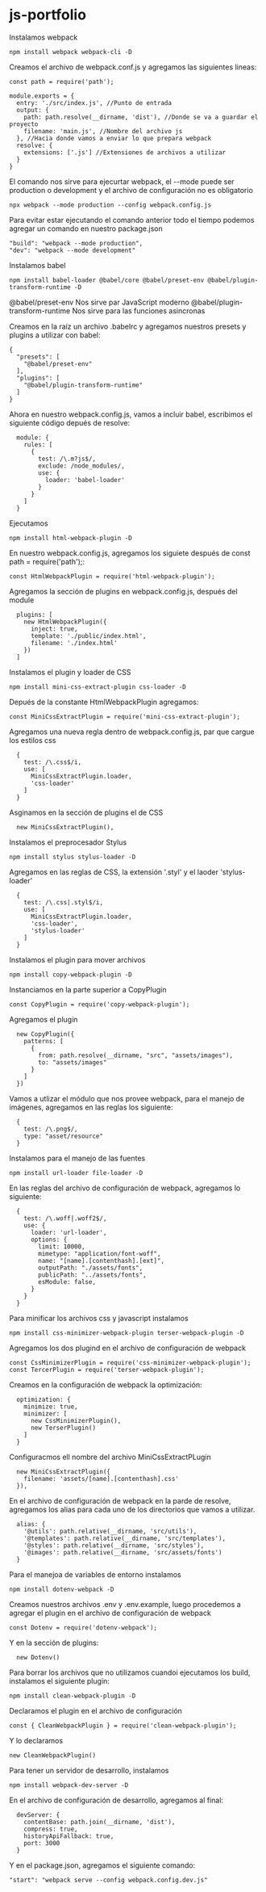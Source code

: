# js-portfolio
Instalamos webpack
```
npm install webpack webpack-cli -D
```

Creamos el archivo de webpack.conf.js y agregamos las siguientes lineas:
```
const path = require('path');

module.exports = {
  entry: './src/index.js', //Punto de entrada
  output: {
    path: path.resolve(__dirname, 'dist'), //Donde se va a guardar el proyecto
    filename: 'main.js', //Nombre del archivo js
  }, //Hacia donde vamos a enviar lo que prepara webpack
  resolve: {
    extensions: ['.js'] //Extensiones de archivos a utilizar
  }
}
```


El comando nos sirve para ejecurtar webpack, el --mode puede ser production o development y el archivo de configuración no es obligatorio
```
npx webpack --mode production --config webpack.config.js
```

Para evitar estar ejecutando el comando anterior todo el tiempo podemos agregar un comando en nuestro package.json
```
"build": "webpack --mode production",
"dev": "webpack --mode development"
```

Instalamos babel
```
npm install babel-loader @babel/core @babel/preset-env @babel/plugin-transform-runtime -D
```
@babel/preset-env Nos sirve par JavaScript moderno
@babel/plugin-transform-runtime  Nos sirve para las funciones asincronas

Creamos en la raíz un archivo .babelrc y agregamos nuestros presets y plugins a utilizar con babel:
```
{
  "presets": [
    "@babel/preset-env"
  ],
  "plugins": [
    "@babel/plugin-transform-runtime"
  ]
}
```

Ahora en nuestro webpack.config.js, vamos a incluir babel, escribimos el siguiente código depués de resolve:
```
  module: {
    rules: [
      {
        test: /\.m?js$/,
        exclude: /node_modules/,
        use: {
          loader: 'babel-loader'
        }
      }
    ]
  }
```

Ejecutamos
```
npm install html-webpack-plugin -D
```
En nuestro webpack.config.js, agregamos los siguiete después de const path = require('path');:
```
const HtmlWebpackPlugin = require('html-webpack-plugin');
```

Agregamos la sección de plugins en webpack.config.js, después del module
```
  plugins: [
    new HtmlWebpackPlugin({
      inject: true,
      template: './public/index.html',
      filename: './index.html'
    })
  ]
```

Instalamos el plugin y loader de CSS
```
npm install mini-css-extract-plugin css-loader -D
```

Depués de la constante HtmlWebpackPlugin agregamos:
```
const MiniCssExtractPlugin = require('mini-css-extract-plugin');
```

Agregamos una nueva regla dentro de webpack.config.js, par que cargue los estilos css
```
  {
    test: /\.css$/i,
    use: [
      MiniCssExtractPlugin.loader,
      'css-loader'
    ]
  }
```

Asginamos en la sección de plugins el de CSS
```
  new MiniCssExtractPlugin(),
```

Instalamos el preprocesador Stylus
```
npm install stylus stylus-loader -D
```

Agregamos en las reglas de CSS, la extensión '.styl' y el laoder 'stylus-loader'
```
  {
    test: /\.css|.styl$/i,
    use: [
      MiniCssExtractPlugin.loader,
      'css-loader',
      'stylus-loader'
    ]
  }
```

Instalamos el plugin para mover archivos
```
npm install copy-webpack-plugin -D
```

Instanciamos en la parte superior a CopyPlugin
```
const CopyPlugin = require('copy-webpack-plugin');
```

Agregamos el plugin
```
  new CopyPlugin({
    patterns: [
      {
        from: path.resolve(__dirname, "src", "assets/images"),
        to: "assets/images"
      }
    ]
  })
```

Vamos a utlizar el módulo que nos provee webpack, para el manejo de imágenes, agregamos en las reglas los siguiente:
```
  {
    test: /\.png$/,
    type: "asset/resource"
  }
```

Instalamos para el manejo de las fuentes
```
npm install url-loader file-loader -D
```

En las reglas del archivo de configuración de webpack, agregamos lo siguiente:
```
  {
    test: /\.woff|.woff2$/,
    use: {
      loader: 'url-loader',
      options: {
        limit: 10000,
        mimetype: "application/font-woff",
        name: "[name].[contenthash].[ext]",
        outputPath: "./assets/fonts",
        publicPath: "../assets/fonts",
        esModule: false,
      }
    }
  }
```

Para minificar los archivos css y javascript instalamos
```
npm install css-minimizer-webpack-plugin terser-webpack-plugin -D
```

Agregamos los dos plugind en el archivo de configuración de webpack
```
const CssMinimizerPlugin = require('css-minimizer-webpack-plugin');
const TercerPlugin = require('terser-webpack-plugin');
```

Creamos en la configuración de webpack la optimización:
```
  optimization: {
    minimize: true,
    minimizer: [
      new CssMinimizerPlugin(),
      new TerserPlugin()
    ]
  }
```

Configuracmos ell nombre del archivo MiniCssExtractPLugin
```
  new MiniCssExtractPlugin({
    filename: 'assets/[name].[contenthash].css'
  }),
```

En el archivo de configuración de webpack en la parde de resolve, agregamos los alias para cada uno de los directorios que vamos a utilizar.
```
  alias: {
    '@utils': path.relative(__dirname, 'src/utils'),
    '@templates': path.relative(__dirname, 'src/templates'),
    '@styles': path.relative(__dirname, 'src/styles'),
    '@images': path.relative(__dirname, 'src/assets/fonts')
  }
```

Para el manejoa de variables de entorno instalamos
```
npm install dotenv-webpack -D
```

Creamos nuestros archivos .env y .env.example, luego procedemos a agregar el plugin en el archivo de configuración de webpack
```
const Dotenv = require('dotenv-webpack');
```

Y en la sección de plugins:
```
  new Dotenv()
```

Para borrar los archivos que no utilizamos cuandoi ejecutamos los build, instalamos el siguiente plugin:
```
npm install clean-webpack-plugin -D
```

Declaramos el plugin en el archivo de configuración
```
const { CleanWebpackPlugin } = require('clean-webpack-plugin');
```

Y lo declaramos
```
new CleanWebpackPlugin()
```

Para tener un servidor de desarrollo, instalamos
```
npm install webpack-dev-server -D
```

En el archivo de configuración de desarrollo, agregamos al final:
```
  devServer: {
    contentBase: path.join(__dirname, 'dist'),
    compress: true,
    historyApiFallback: true,
    port: 3000
  }
```

Y en el package.json, agregamos el siguiente comando:
```
"start": "webpack serve --config webpack.config.dev.js"
```